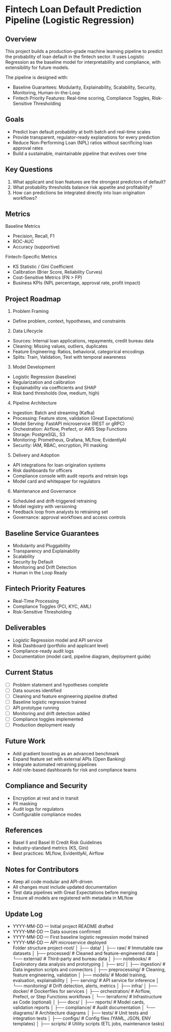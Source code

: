 # Fintech Loan Default Prediction Pipeline (Logistic Regression)

## Overview
This project builds a production-grade machine learning pipeline to predict the probability of loan default in the fintech sector.  It uses Logistic Regression as the baseline model for interpretability and compliance, with extensibility for future models.  

The pipeline is designed with:
- Baseline Guarantees: Modularity, Explainability, Scalability, Security, Monitoring, Human-in-the-Loop
- Fintech Priority Features: Real-time scoring, Compliance Toggles, Risk-Sensitive Thresholding

## Goals
- Predict loan default probability at both batch and real-time scales
- Provide transparent, regulator-ready explanations for every prediction
- Reduce Non-Performing Loan (NPL) ratios without sacrificing loan approval rates
- Build a sustainable, maintainable pipeline that evolves over time

## Key Questions
1. What applicant and loan features are the strongest predictors of default?  
2. What probability thresholds balance risk appetite and profitability?  
3. How can predictions be integrated directly into loan origination workflows?  

## Metrics

Baseline Metrics
- Precision, Recall, F1
- ROC-AUC
- Accuracy (supportive)

Fintech-Specific Metrics
- KS Statistic / Gini Coefficient
- Calibration (Brier Score, Reliability Curves)
- Cost-Sensitive Metrics (FN > FP)
- Business KPIs (NPL percentage, approval rate, profit impact)

## Project Roadmap

1. Problem Framing
- Define problem, context, hypotheses, and constraints

2. Data Lifecycle
- Sources: Internal loan applications, repayments, credit bureau data
- Cleaning: Missing values, outliers, duplicates
- Feature Engineering: Ratios, behavioral, categorical encodings
- Splits: Train, Validation, Test with temporal awareness

3. Model Development
- Logistic Regression (baseline)
- Regularization and calibration
- Explainability via coefficients and SHAP
- Risk band thresholds (low, medium, high)

4. Pipeline Architecture
- Ingestion: Batch and streaming (Kafka)  
- Processing: Feature store, validation (Great Expectations)  
- Model Serving: FastAPI microservice (REST or gRPC)  
- Orchestration: Airflow, Prefect, or AWS Step Functions  
- Storage: PostgreSQL, S3  
- Monitoring: Prometheus, Grafana, MLflow, EvidentlyAI  
- Security: IAM, RBAC, encryption, PII masking  

5. Delivery and Adoption
- API integrations for loan origination systems  
- Risk dashboards for officers  
- Compliance console with audit reports and retrain logs  
- Model card and whitepaper for regulators  

6. Maintenance and Governance
- Scheduled and drift-triggered retraining  
- Model registry with versioning  
- Feedback loop from analysts to retraining set  
- Governance: approval workflows and access controls  

## Baseline Service Guarantees
- Modularity and Pluggability  
- Transparency and Explainability  
- Scalability  
- Security by Default  
- Monitoring and Drift Detection  
- Human in the Loop Ready  

## Fintech Priority Features
- Real-Time Processing  
- Compliance Toggles (PCI, KYC, AML)  
- Risk-Sensitive Thresholding  

## Deliverables
- Logistic Regression model and API service  
- Risk Dashboard (portfolio and applicant level)  
- Compliance-ready audit logs  
- Documentation (model card, pipeline diagram, deployment guide)  

## Current Status
- [ ] Problem statement and hypotheses complete  
- [ ] Data sources identified  
- [ ] Cleaning and feature engineering pipeline drafted  
- [ ] Baseline logistic regression trained  
- [ ] API prototype running  
- [ ] Monitoring and drift detection added  
- [ ] Compliance toggles implemented  
- [ ] Production deployment ready  

## Future Work
- Add gradient boosting as an advanced benchmark  
- Expand feature set with external APIs (Open Banking)  
- Integrate automated retraining pipelines  
- Add role-based dashboards for risk and compliance teams  

## Compliance and Security
- Encryption at rest and in transit  
- PII masking  
- Audit logs for regulators  
- Configurable compliance modes  

## References
- Basel II and Basel III Credit Risk Guidelines  
- Industry-standard metrics (KS, Gini)  
- Best practices: MLflow, EvidentlyAI, Airflow  

## Notes for Contributors
- Keep all code modular and API-driven  
- All changes must include updated documentation  
- Test data pipelines with Great Expectations before merging  
- Ensure all models are registered with metadata in MLflow  

## Update Log
- YYYY-MM-DD — Initial project README drafted  
- YYYY-MM-DD — Data sources confirmed  
- YYYY-MM-DD — First baseline logistic regression model trained  
- YYYY-MM-DD — API microservice deployed  
Folder structure
project-root/
│
├── data/
│ ├── raw/ # Immutable raw datasets
│ ├── processed/ # Cleaned and feature-engineered data
│ └── external/ # Third-party and bureau data
│
├── notebooks/ # Exploratory data analysis and prototyping
│
├── src/
│ ├── ingestion/ # Data ingestion scripts and connectors
│ ├── preprocessing/ # Cleaning, feature engineering, validation
│ ├── models/ # Model training, evaluation, explainability
│ ├── serving/ # API service for inference
│ └── monitoring/ # Drift detection, alerts, metrics
│
├── infra/
│ ├── docker/ # Dockerfiles for services
│ ├── orchestration/ # Airflow, Prefect, or Step Functions workflows
│ └── terraform/ # Infrastructure as Code (optional)
│
├── docs/
│ ├── reports/ # Model cards, validation reports
│ ├── compliance/ # Audit documentation
│ └── diagrams/ # Architecture diagrams
│
├── tests/ # Unit tests and integration tests
│
├── configs/ # Config files (YAML, JSON, ENV templates)
│
├── scripts/ # Utility scripts (ETL jobs, maintenance tasks)
